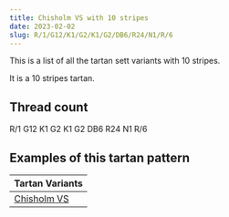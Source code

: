 ```yaml
---
title: Chisholm VS with 10 stripes
date: 2023-02-02
slug: R/1/G12/K1/G2/K1/G2/DB6/R24/N1/R/6
---
```

This is a list of all the tartan sett variants with 10 stripes.

It is a 10 stripes tartan.


## Thread count
R/1 G12 K1 G2 K1 G2 DB6 R24 N1 R/6

## Examples of this tartan pattern

| Tartan Variants |
|---------------|
| [Chisholm VS](/variants/r/1/g12/k1/g2/k1/g2/db6/r24/n1/r/6-db000064-g004c00-k000000-nd0d0d0-rc80000)||
